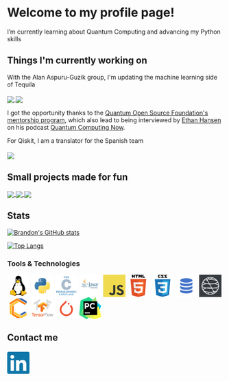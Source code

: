 # Welcome to my profile page!

I’m currently learning about Quantum Computing and advancing my Python skills

## Things I'm currently working on
With the Alan Aspuru-Guzik group, I'm updating the machine learning side of Tequila
<br />
<br />
<a href="https://github.com/aspuru-guzik-group/tequila">
  <img align="center" src="https://github-readme-stats.mibbrandon.vercel.app/api/pin/?username=aspuru-guzik-group&repo=tequila&theme=chartreuse-dark&show_owner=true&hide_border=true&bg_color=30,000f70,000312&title_color=FFFFFF" />
</a>
<a href="https://github.com/aspuru-guzik-group/tequila-tutorials">
  <img align="center" src="https://github-readme-stats.mibbrandon.vercel.app/api/pin/?username=aspuru-guzik-group&repo=tequila-tutorials&theme=chartreuse-dark&show_owner=true&hide_border=true&bg_color=30,000f70,000312&title_color=FFFFFF" />
</a>

I got the opportunity thanks to the [Quantum Open Source Foundation's mentorship program](https://qosf.org/qc_mentorship/), which also lead to being interviewed by [Ethan Hansen](https://github.com/1ethanhansen) on his podcast [Quantum Computing Now](https://open.spotify.com/episode/3ZWoB4KLYI2CkJfij78qpy?si=XQQsg-76QrSV_Tuzns8gKw).

For Qiskit, I am a translator for the Spanish team
<br />
<br />
<a href="https://github.com/Qiskit/qiskit">
  <img align="center" src="https://github-readme-stats.mibbrandon.vercel.app/api/pin/?username=Qiskit&repo=qiskit&theme=chartreuse-dark&show_owner=true&hide_border=true&bg_color=30,000f70,000312&title_color=FFFFFF" />
</a>

## Small projects made for fun
<a href="https://github.com/mibbrandon/Athena">
  <img align="center" src="https://github-readme-stats.mibbrandon.vercel.app/api/pin/?username=mibbrandon&repo=Athena&theme=chartreuse-dark&show_owner=false&hide_border=true&bg_color=30,000f70,000312&title_color=FFFFFF" />
</a>
<a href="https://github.com/mibbrandon/gravity">
  <img align="center" src="https://github-readme-stats.mibbrandon.vercel.app/api/pin/?username=mibbrandon&repo=gravity&theme=chartreuse-dark&show_owner=false&hide_border=true&bg_color=30,000f70,000312&title_color=FFFFFF" />
</a>
<a href="https://github.com/mibbrandon/Calculator">
  <img align="center" src="https://github-readme-stats.mibbrandon.vercel.app/api/pin/?username=mibbrandon&repo=Calculator&theme=chartreuse-dark&show_owner=false&hide_border=true&bg_color=30,000f70,000312&title_color=FFFFFF" />
</a>

## Stats
[![Brandon's GitHub stats](https://github-readme-stats.mibbrandon.vercel.app/api?username=mibbrandon&show_icons=true&theme=chartreuse-dark&count_private=true&hide_border=true&bg_color=30,000f70,000312&title_color=FFFFFF)](https://github.com/mibbrandon)

[![Top Langs](https://github-readme-stats.mibbrandon.vercel.app/api/top-langs/?username=mibbrandon&theme=chartreuse-dark&count_private=true&hide_border=true&bg_color=30,000f70,000312&title_color=FFFFFF)](https://github.com/mibbrandon)

### Tools & Technologies
<a href="https://www.linux.org/"><img align="center" width="52px" src="/media/icons/linux.png" /></a>
<a href="https://www.python.org/"><img align="center" width="52px" src="/media/icons/python.png" /></a>
<a href="https://en.wikipedia.org/wiki/C_(programming_language)"><img align="center" width="52px" src="/media/icons/c.png" /></a>
<a href="https://www.java.com/en/"><img align="center" width="52px" src="/media/icons/java.png" /></a>
<a href="https://www.javascript.com/"><img align="center" width="52px" src="/media/icons/javascript.png" /></a>
<a href="https://html.com/"><img align="center" width="52px" src="/media/icons/html.png" /></a>
<a href="https://css-tricks.com/"><img align="center" width="52px" src="/media/icons/css.png" /></a>
<a href="https://en.wikipedia.org/wiki/SQL"><img align="center" width="52px" src="/media/icons/sql.png" /></a>
<a href="https://qiskit.org/"><img align="center" width="52px" src="/media/icons/qiskit.jpeg" /></a>
<a href="https://quantumai.google/cirq"><img align="center" width="52px" src="/media/icons/cirq.png" /></a>
<a href="https://www.tensorflow.org/"><img align="center" width="52px" src="/media/icons/tensorflow.png" /></a>
<a href="https://pytorch.org/"><img align="center" width="52px" src="/media/icons/pytorch.png" /></a>
<a href="https://www.jetbrains.com/pycharm/"><img align="center" width="52px" src="/media/icons/pycharm.png" /></a>

## Contact me
[<img align="left" alt="Brandon Solo | LinkedIn" width="52px" src="/media/icons/linkedin.svg" />][linkedin]

[linkedin]: https://linkedin.com/in/brandon-solo
